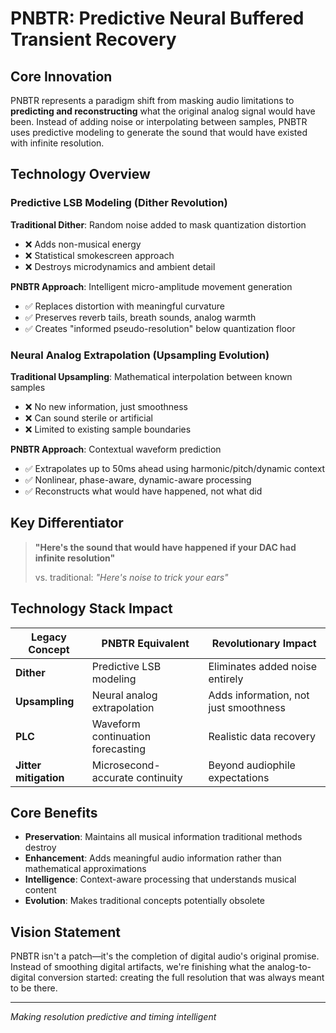# PNBTR: Predictive Neural Buffered Transient Recovery

## Core Innovation
PNBTR represents a paradigm shift from masking audio limitations to **predicting and reconstructing** what the original analog signal would have been. Instead of adding noise or interpolating between samples, PNBTR uses predictive modeling to generate the sound that would have existed with infinite resolution.

## Technology Overview

### Predictive LSB Modeling (Dither Revolution)
**Traditional Dither**: Random noise added to mask quantization distortion
- ❌ Adds non-musical energy
- ❌ Statistical smokescreen approach
- ❌ Destroys microdynamics and ambient detail

**PNBTR Approach**: Intelligent micro-amplitude movement generation
- ✅ Replaces distortion with meaningful curvature
- ✅ Preserves reverb tails, breath sounds, analog warmth
- ✅ Creates "informed pseudo-resolution" below quantization floor

### Neural Analog Extrapolation (Upsampling Evolution)
**Traditional Upsampling**: Mathematical interpolation between known samples
- ❌ No new information, just smoothness
- ❌ Can sound sterile or artificial
- ❌ Limited to existing sample boundaries

**PNBTR Approach**: Contextual waveform prediction
- ✅ Extrapolates up to 50ms ahead using harmonic/pitch/dynamic context
- ✅ Nonlinear, phase-aware, dynamic-aware processing
- ✅ Reconstructs what would have happened, not what did

## Key Differentiator
> **"Here's the sound that would have happened if your DAC had infinite resolution"**
> 
> vs. traditional: *"Here's noise to trick your ears"*

## Technology Stack Impact

| Legacy Concept | PNBTR Equivalent | Revolutionary Impact |
|---|---|---|
| **Dither** | Predictive LSB modeling | Eliminates added noise entirely |
| **Upsampling** | Neural analog extrapolation | Adds information, not just smoothness |
| **PLC** | Waveform continuation forecasting | Realistic data recovery |
| **Jitter mitigation** | Microsecond-accurate continuity | Beyond audiophile expectations |

## Core Benefits
- **Preservation**: Maintains all musical information traditional methods destroy
- **Enhancement**: Adds meaningful audio information rather than mathematical approximations
- **Intelligence**: Context-aware processing that understands musical content
- **Evolution**: Makes traditional concepts potentially obsolete

## Vision Statement
PNBTR isn't a patch—it's the completion of digital audio's original promise. Instead of smoothing digital artifacts, we're finishing what the analog-to-digital conversion started: creating the full resolution that was always meant to be there.

---
*Making resolution predictive and timing intelligent*